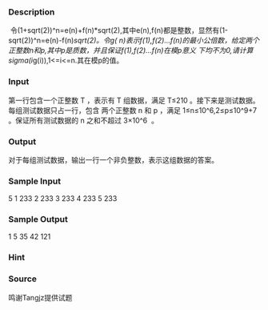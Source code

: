 
### Description
 令(1+sqrt(2))^n=e(n)+f(n)*sqrt(2),其中e(n),f(n)都是整数，显然有(1-sqrt(2))^n=e(n)-f(n)*sqrt(2)。令g(
n)表示f(1),f(2)…f(n)的最小公倍数，给定两个正整数n和p,其中p是质数，并且保证f(1),f(2)…f(n)在模p意义
下均不为0,请计算sigma(i*g(i)),1<=i<=n.其在模p的值。

### Input
第一行包含一个正整数 T ，表示有 T 组数据，满足 T≤210 。接下来是测试数据。每组测试数据只占一行，包含
两个正整数 n 和 p ，满足 1≤n≤10^6,2≤p≤10^9+7 。保证所有测试数据的 n 之和不超过 3×10^6  。


### Output
对于每组测试数据，输出一行一个非负整数，表示这组数据的答案。


### Sample Input
5
1 233
2 233
3 233
4 233
5 233
### Sample Output
1
5
35
42
121
### Hint

### Source
鸣谢Tangjz提供试题